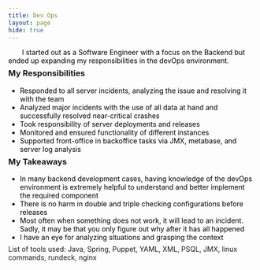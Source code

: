 ```yaml
---
title: Dev Ops
layout: page
hide: true
---
```


<style>
p{
    color:black;
    text-indent: 2em;
    margin-bottom: 0.5em; 
}
li{
    color:black;
    margin-bottom:0em;
}
dl{
    margin-bottom:0em;
    color:black;
}
h3{
    margin-top:0.2em;
}
ul{
    margin-bottom:0.5em;
}
</style>
<p>
I started out as a Software Engineer with a focus on the Backend but ended up expanding my responsibilities in the devOps environment. 
</p>

<h3><b>My Responsibilities</b></h3>
<ul>
    <li>Responded to all server incidents, analyzing the issue and resolving it with the team</li>
    <li>Analyzed major incidents with the use of all data at hand and successfully resolved near-critical crashes</li>
    <li>Took responsibility of server deployments and releases</li>
    <li>Monitored and ensured functionality of different instances</li>
    <li>Supported front-office in backoffice tasks via JMX, metabase, and server log analysis</li>
</ul>
<h3><b>My Takeaways</b></h3>
<ul>
    <li>In many backend development cases, having knowledge of the devOps environment is extremely helpful to understand and better implement the required component</li>
    <li>There is no harm in double and triple checking configurations before releases</li>
    <li>Most often when something does not work, it will lead to an incident. Sadly, it may be that you only figure out why after it has all happened</li>
    <li>I have an eye for analyzing situations and grasping the context</li>
</ul>

<footer>List of tools used: Java, Spring, Puppet, YAML, XML, PSQL, JMX, linux commands, rundeck, nginx</footer>